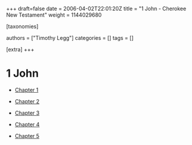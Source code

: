 +++
draft=false
date = 2006-04-02T22:01:20Z
title = "1 John - Cherokee New Testament"
weight = 1144029680

[taxonomies]

authors = ["Timothy Legg"]
categories = []
tags = []

[extra]
+++
# 1 John

* [Chapter 1](@/Cherokee-New-Testament/1-John/2301/index.md)

* [Chapter 2](@/Cherokee-New-Testament/1-John/2302/index.md)

* [Chapter 3](@/Cherokee-New-Testament/1-John/2303/index.md)

* [Chapter 4](@/Cherokee-New-Testament/1-John/2304/index.md)

* [Chapter 5](@/Cherokee-New-Testament/1-John/2305/index.md)

